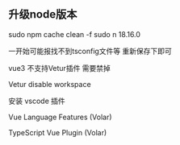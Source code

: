 
## 升级node版本
sudo npm cache clean -f
sudo n 18.16.0

一开始可能报找不到tsconfig文件等  重新保存下即可

vue3 不支持Vetur插件  需要禁掉

Vetur disable workspace


安装 vscode 插件

Vue Language Features (Volar)

TypeScript Vue Plugin (Volar)

